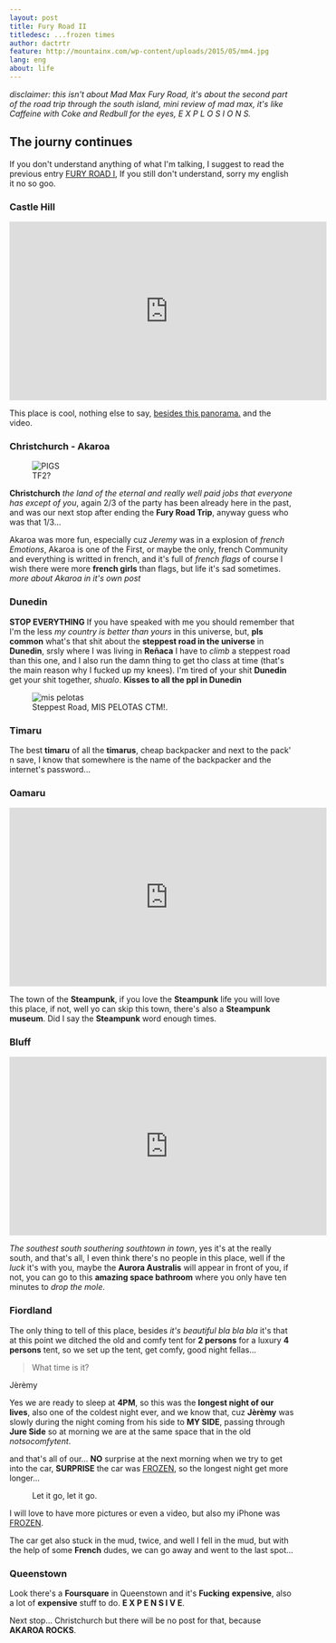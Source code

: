 ```yaml
---
layout: post
title: Fury Road II
titledesc: ...frozen times
author: dactrtr
feature: http://mountainx.com/wp-content/uploads/2015/05/mm4.jpg
lang: eng
about: life
---
```


_disclaimer: this isn't about Mad Max Fury Road, it's about the second part of the road trip through the south island, mini review of mad max, it's like Caffeine with Coke and Redbull for the eyes, E X P L O S I O N S._

## The journy continues

If you don't understand anything of what I'm talking, I suggest to read the previous entry [FURY ROAD I](http://dactrtr.rocks/Fury-Road/), If you still don't understand, sorry my english it no so goo.

### Castle Hill

<iframe width="560" height="315" src="https://www.youtube.com/embed/SH6jNczWHFo" frameborder="0" allowfullscreen></iframe>
 
 This place is cool, nothing else to say, [besides this panorama.](https://www.flickr.com/photos/dactiruriruri/23281858540/in/dateposted-public/) and the video.
 
### Christchurch - Akaroa
 
<figure class="figimg">
<img src="http://i.imgur.com/4exJzx3.jpg" alt="PIGS">
<figcaption>
TF2?
</figcaption>
</figure>

**Christchurch** _the land of the eternal and really well paid jobs that everyone has except of you_, again 2/3 of the party has been already here in the past, and was our next stop after ending the **Fury Road Trip**, anyway guess who was that 1/3...

Akaroa was more fun, especially cuz _Jeremy_ was in a explosion of _french Emotions_, Akaroa is one of the First, or maybe the only, french Community and everything is writted in french, and it's full of _french flags_ of course I wish there were more **french girls** than flags, but life it's sad sometimes.
_more about Akaroa in it's own post_

### Dunedin

**STOP EVERYTHING** If you have speaked with me you should remember that I'm the less _my country is better than yours_ in this universe, but, **pls common** what's that shit about the **steppest road in the universe** in **Dunedin**, srsly where I was living in **Reñaca** I have to _climb_ a steppest road than this one, and I also run the damn thing to get tho class at time (that's the main reason why I fucked up my knees). I'm tired of your shit **Dunedin** get your shit together, _shualo_. **Kisses to all the ppl in Dunedin**

<figure class="figimg">
<img src="http://i.imgur.com/kRRz3v6.jpg" alt="mis pelotas">
<figcaption>
Steppest Road, MIS PELOTAS CTM!.
</figcaption>
</figure>

### Timaru

The best **timaru** of all the **timarus**, cheap backpacker and next to the pack' n save, I know that somewhere is the name of the backpacker and the internet's password...

### Oamaru

<iframe width="560" height="315" src="https://www.youtube.com/embed/bQzazLg6FjI" frameborder="0" allowfullscreen></iframe>

The town of the **Steampunk**, if you love the **Steampunk** life you will love this place, if not, well yo can skip this town, there's also a **Steampunk museum**. Did I say the **Steampunk** word enough times.

### Bluff

<iframe width="560" height="315" src="https://www.youtube.com/embed/nbrLnPUTzx4" frameborder="0" allowfullscreen></iframe>

_The southest south southering southtown in town_, yes it's at the really south, and that's all, I even think there's no people in this place, well if the _luck_ it's with you, maybe the **Aurora Australis** will appear in front of you, if not, you can go to this **amazing space bathroom** where you only have ten minutes to _drop the mole_.

### Fiordland

The only thing to tell of this place, besides _it's beautiful bla bla bla_ it's that at this point we ditched the old and comfy tent for **2 persons** for a luxury **4 persons** tent, so we set up the tent, get comfy, good night fellas...

> What time is it?

Jèrèmy

Yes we are ready to sleep at **4PM**, so this was the **longest night of our lives**, also one of the coldest night ever, and we know that, cuz **Jèrèmy** was slowly during the night coming from his side to **MY SIDE**, passing through **Jure Side** so at morning we are at the same space that in the old _notsocomfytent_.

and that's all of our... **NO** surprise at the next morning when we try to get into the car, **SURPRISE** the car was [FROZEN](https://www.youtube.com/watch?v=L0MK7qz13bU), so the longest night get more longer...

<figure class="figimg">
<img src="http://i.imgur.com/R9tlqWL.jpg" alt="">
<figcaption>
Let it go, let it go.
</figcaption>
</figure>

I will love to have more pictures or even a video, but also my iPhone was [FROZEN](https://youtu.be/YLaVe3DopJ8?t=2m10s).

The car get also stuck in the mud, twice, and well I fell in the mud, but with the help of some **French** dudes, we can go away and went to the last spot...

### Queenstown

Look there's a **Foursquare** in Queenstown and it's **Fucking** **expensive**, also a lot of **expensive** stuff to do.
**E X P E N S I V E**.

Next stop... Christchurch but there will be no post for that, because **AKAROA ROCKS**.
